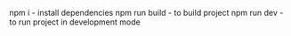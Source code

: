 npm i - install dependencies
npm run build - to build project 
npm run dev - to run project in development mode